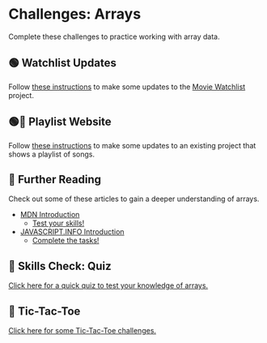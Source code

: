 # Challenges: Arrays
Complete these challenges to practice working with array data.

## 🟢 Watchlist Updates
Follow [these instructions](WatchlistUpdates.md) to make some updates to the [Movie Watchlist](WatchlistCodeAlong.md) project.

## 🟢🔷 Playlist Website
Follow [these instructions](PlaylistWebsiteChallenge.md) to make some updates to an existing project that shows a playlist of songs.

## 🔷 Further Reading
Check out some of these articles to gain a deeper understanding of arrays.

- [MDN Introduction](https://developer.mozilla.org/en-US/docs/Learn/JavaScript/First_steps/Arrays)
  - [Test your skills!](https://developer.mozilla.org/en-US/docs/Learn/JavaScript/First_steps/Test_your_skills:_Arrays)
- [JAVASCRIPT.INFO Introduction](https://javascript.info/array)
  - [Complete the tasks!](https://javascript.info/array#tasks)

## 🔷 Skills Check: Quiz
[Click here for a quick quiz to test your knowledge of arrays.](https://www.codeguage.com/courses/js/arrays-quiz)

## 🔷 Tic-Tac-Toe
[Click here for some Tic-Tac-Toe challenges.](TicTacToeChallenges.md)
